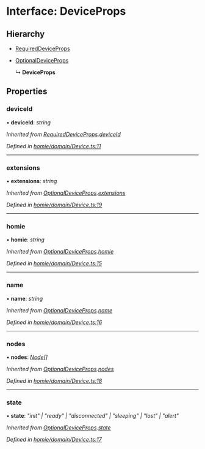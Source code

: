 # Interface: DeviceProps

## Hierarchy

* [RequiredDeviceProps](requireddeviceprops.md)

* [OptionalDeviceProps](optionaldeviceprops.md)

  ↳ **DeviceProps**

## Properties

###  deviceId

• **deviceId**: *string*

*Inherited from [RequiredDeviceProps](requireddeviceprops.md).[deviceId](requireddeviceprops.md#deviceid)*

*Defined in [homie/domain/Device.ts:11](https://github.com/AlejandroHerr/homieiot.ts/blob/5b71357/src/homie/domain/Device.ts#L11)*

___

###  extensions

• **extensions**: *string*

*Inherited from [OptionalDeviceProps](optionaldeviceprops.md).[extensions](optionaldeviceprops.md#extensions)*

*Defined in [homie/domain/Device.ts:19](https://github.com/AlejandroHerr/homieiot.ts/blob/5b71357/src/homie/domain/Device.ts#L19)*

___

###  homie

• **homie**: *string*

*Inherited from [OptionalDeviceProps](optionaldeviceprops.md).[homie](optionaldeviceprops.md#homie)*

*Defined in [homie/domain/Device.ts:15](https://github.com/AlejandroHerr/homieiot.ts/blob/5b71357/src/homie/domain/Device.ts#L15)*

___

###  name

• **name**: *string*

*Inherited from [OptionalDeviceProps](optionaldeviceprops.md).[name](optionaldeviceprops.md#name)*

*Defined in [homie/domain/Device.ts:16](https://github.com/AlejandroHerr/homieiot.ts/blob/5b71357/src/homie/domain/Device.ts#L16)*

___

###  nodes

• **nodes**: *[Node](../classes/node.md)[]*

*Inherited from [OptionalDeviceProps](optionaldeviceprops.md).[nodes](optionaldeviceprops.md#nodes)*

*Defined in [homie/domain/Device.ts:18](https://github.com/AlejandroHerr/homieiot.ts/blob/5b71357/src/homie/domain/Device.ts#L18)*

___

###  state

• **state**: *"init" | "ready" | "disconnected" | "sleeping" | "lost" | "alert"*

*Inherited from [OptionalDeviceProps](optionaldeviceprops.md).[state](optionaldeviceprops.md#state)*

*Defined in [homie/domain/Device.ts:17](https://github.com/AlejandroHerr/homieiot.ts/blob/5b71357/src/homie/domain/Device.ts#L17)*
